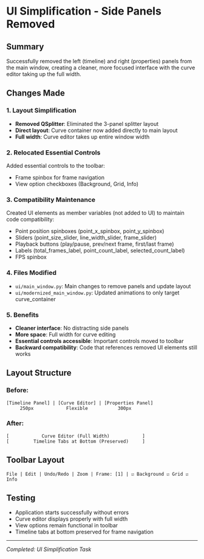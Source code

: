 # UI Simplification - Side Panels Removed

## Summary
Successfully removed the left (timeline) and right (properties) panels from the main window, creating a cleaner, more focused interface with the curve editor taking up the full width.

## Changes Made

### 1. Layout Simplification
- **Removed QSplitter**: Eliminated the 3-panel splitter layout
- **Direct layout**: Curve container now added directly to main layout
- **Full width**: Curve editor takes up entire window width

### 2. Relocated Essential Controls
Added essential controls to the toolbar:
- Frame spinbox for frame navigation
- View option checkboxes (Background, Grid, Info)

### 3. Compatibility Maintenance
Created UI elements as member variables (not added to UI) to maintain code compatibility:
- Point position spinboxes (point_x_spinbox, point_y_spinbox)
- Sliders (point_size_slider, line_width_slider, frame_slider)
- Playback buttons (play/pause, prev/next frame, first/last frame)
- Labels (total_frames_label, point_count_label, selected_count_label)
- FPS spinbox

### 4. Files Modified
- `ui/main_window.py`: Main changes to remove panels and update layout
- `ui/modernized_main_window.py`: Updated animations to only target curve_container

### 5. Benefits
- **Cleaner interface**: No distracting side panels
- **More space**: Full width for curve editing
- **Essential controls accessible**: Important controls moved to toolbar
- **Backward compatibility**: Code that references removed UI elements still works

## Layout Structure

### Before:
```
[Timeline Panel] | [Curve Editor] | [Properties Panel]
     250px            Flexible           300px
```

### After:
```
[            Curve Editor (Full Width)            ]
[         Timeline Tabs at Bottom (Preserved)     ]
```

## Toolbar Layout
```
File | Edit | Undo/Redo | Zoom | Frame: [1] | ☑ Background ☑ Grid ☑ Info
```

## Testing
- Application starts successfully without errors
- Curve editor displays properly with full width
- View options remain functional in toolbar
- Timeline tabs at bottom preserved for frame navigation

---
*Completed: UI Simplification Task*
